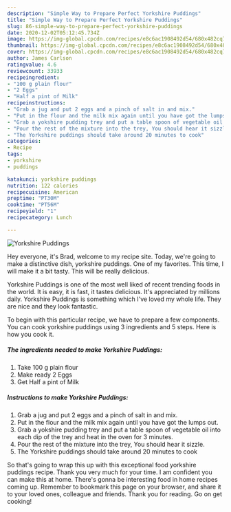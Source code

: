 ```yaml
---
description: "Simple Way to Prepare Perfect Yorkshire Puddings"
title: "Simple Way to Prepare Perfect Yorkshire Puddings"
slug: 86-simple-way-to-prepare-perfect-yorkshire-puddings
date: 2020-12-02T05:12:45.734Z
image: https://img-global.cpcdn.com/recipes/e8c6ac1908492d54/680x482cq70/yorkshire-puddings-recipe-main-photo.jpg
thumbnail: https://img-global.cpcdn.com/recipes/e8c6ac1908492d54/680x482cq70/yorkshire-puddings-recipe-main-photo.jpg
cover: https://img-global.cpcdn.com/recipes/e8c6ac1908492d54/680x482cq70/yorkshire-puddings-recipe-main-photo.jpg
author: James Carlson
ratingvalue: 4.6
reviewcount: 33933
recipeingredient:
- "100 g plain flour"
- "2 Eggs"
- "Half a pint of Milk"
recipeinstructions:
- "Grab a jug and put 2 eggs and a pinch of salt in and mix."
- "Put in the flour and the milk mix again until you have got the lumps out."
- "Grab a yokshire pudding trey and put a table spoon of vegetable oil into each dip of the trey and heat in the oven for 3 minutes."
- "Pour the rest of the mixture into the trey, You should hear it sizzle."
- "The Yorkshire puddings should take around 20 minutes to cook"
categories:
- Recipe
tags:
- yorkshire
- puddings

katakunci: yorkshire puddings 
nutrition: 122 calories
recipecuisine: American
preptime: "PT30M"
cooktime: "PT56M"
recipeyield: "1"
recipecategory: Lunch

---
```



![Yorkshire Puddings](https://img-global.cpcdn.com/recipes/e8c6ac1908492d54/680x482cq70/yorkshire-puddings-recipe-main-photo.jpg)

Hey everyone, it's Brad, welcome to my recipe site. Today, we're going to make a distinctive dish, yorkshire puddings. One of my favorites. This time, I will make it a bit tasty. This will be really delicious.

Yorkshire Puddings is one of the most well liked of recent trending foods in the world. It is easy, it is fast, it tastes delicious. It's appreciated by millions daily. Yorkshire Puddings is something which I've loved my whole life. They are nice and they look fantastic.




To begin with this particular recipe, we have to prepare a few components. You can cook yorkshire puddings using 3 ingredients and 5 steps. Here is how you cook it.

<!--inarticleads1-->

##### The ingredients needed to make Yorkshire Puddings:

1. Take 100 g plain flour
1. Make ready 2 Eggs
1. Get Half a pint of Milk




<!--inarticleads2-->

##### Instructions to make Yorkshire Puddings:

1. Grab a jug and put 2 eggs and a pinch of salt in and mix.
1. Put in the flour and the milk mix again until you have got the lumps out.
1. Grab a yokshire pudding trey and put a table spoon of vegetable oil into each dip of the trey and heat in the oven for 3 minutes.
1. Pour the rest of the mixture into the trey, You should hear it sizzle.
1. The Yorkshire puddings should take around 20 minutes to cook




So that's going to wrap this up with this exceptional food yorkshire puddings recipe. Thank you very much for your time. I am confident you can make this at home. There's gonna be interesting food in home recipes coming up. Remember to bookmark this page on your browser, and share it to your loved ones, colleague and friends. Thank you for reading. Go on get cooking!
